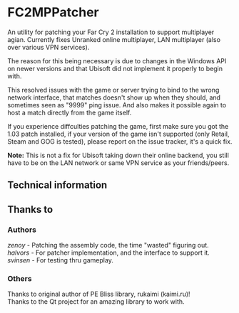 # FC2MPPatcher
An utility for patching your Far Cry 2 installation to support multiplayer agian. 
Currently fixes Unranked online multiplayer, LAN multiplayer (also over various VPN services).

The reason for this being necessary is due to changes in the Windows API on newer versions and that Ubisoft did not implement it properly to begin with.

This resolved issues with the game or server trying to bind to the wrong network interface, that matches doesn't show up when they should, and sometimes seen as "9999" ping issue. And also makes it possible again to host a match directly from the game itself.

If you experience diffculties patching the game, first make sure you got the 1.03 patch installed, if your version of the game isn't supported (only Retail, Steam and GOG is tested), please report on the issue tracker, it's a quick fix.

<b>Note:</b> This is not a fix for Ubisoft taking down their online backend, you still have to be on the LAN network or same VPN service as your friends/peers.

## Technical information

## Thanks to
### Authors
<i>zenoy</i> - Patching the assembly code, the time "wasted" figuring out.  
<i>halvors</i> - For patcher implementation, and the interface to support it.  
<i>svinsen</i> - For testing thru gameplay.

### Others
Thanks to original author of PE Bliss library, rukaimi (kaimi.ru)!  
Thanks to the Qt project for an amazing library to work with.  
